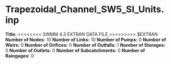# Trapezoidal_Channel_SW5_SI_Units.inp
**Title:**   <<<<<<<< SWMM 4.3 EXTRAN DATA FILE >>>>>>>>> $EXTRAN
**Number of Nodes:** 10
**Number of Links:** 10
**Number of Pumps:** 0
**Number of Weirs:** 0
**Number of Orifices:** 0
**Number of Outfalls:** 1
**Number of Storages:** 0
**Number of Outlets:** 0
**Number of Subcatchments:** 0
**Number of Raingages:** 0

